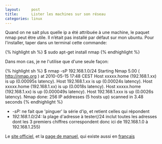 ```yaml
---
layout:     post
title:      Lister les machines sur son réseau
categories: linux
---
```


Quand on ne sait plus quelle ip a été attribuée à une machine, le paquet nmap peut être utile. Il n’était pas installé par défaut sur mon ubuntu. Pour l'installer, taper dans un terminal cette commande:

{% highlight sh %}
$ sudo apt-get install nmap
{% endhighlight %}

Dans mon cas, je ne l'utilise que d'une seule façon:

{% highlight sh %}
$ nmap -sP 192.168.1.0/24
Starting Nmap 5.00 ( http://nmap.org ) at 2010-05-15 17:48 CEST
Host xxxxx.home (192.168.1.xx) is up (0.00095s latency).
Host 192.168.1.xx is up (0.00024s latency).
Host xxxxx.home (192.168.1.xx) is up (0.0018s latency).
Host xxxxx.home (192.168.1.xx) is up (0.000049s latency).
Host 192.168.1.xxx is up (0.0026s latency).
Nmap done: 256 IP addresses (5 hosts up) scanned in 3.48 seconds
{% endhighlight %}

* *-sP:* ne fait que 'pinguer' la série d'ip, et retient celles qui répondent
* *192.168.1.0/24:* la plage d'adresse à tester(/24 inclut toutes les adresses dont les 3 premiers chiffres correspondent donc ici de 192.168.1.0 à 192.168.1.255)

Le [site officiel](http://nmap.org/), et la [page de manuel](http://nmap.org/book/man.html), qui existe aussi en [français](http://nmap.org/man/fr/)